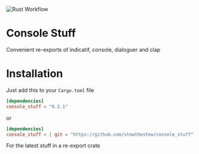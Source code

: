 ![Rust Workflow](https://github.com/stewthestew/console_stuff/actions/workflows/rust.yml/badge.svg)

# Console Stuff
Convenient re-exports of indicatif, console, dialoguer and clap

# Installation
Just add this to your `Cargo.toml` file
```toml
[dependencies]
console_stuff = "0.2.1"
```
or
```toml
[dependencies]
console_stuff = { git = "https://github.com/stewthestew/console_stuff" }
```
For the latest stuff in a re-export crate
